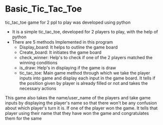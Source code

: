 # Basic_Tic_Tac_Toe
tic_tac_toe game for 2 ppl to play was developed using python
* It is a simple tic_tac_toe, developed for 2 players to play, with the help of python
* There are 5 methods Implemented in this program
  * Display_board: It helps to outline the game board
  * Create_board: It initiates the game board
  * check_winner: Help's to check if one of the 2 players matched the winning conditions
  * is_draw: Help's in displaying if the game is draw
  * tic_tac_toe: Main game method through which we take the player inputs into game and display each input in the game board.
    It tells if the position given by player is already filled or not and takes the necessary actions

This game also takes the name/user_name of the players and take game inputs by displaying the player's name so that there won't be any confusion
about which player's turn it is.
If one of the player won the game. It tells that player using their name that they have won the game and congratulates them for the same

